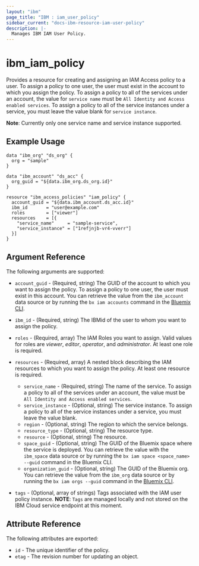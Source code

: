 ```yaml
---
layout: "ibm"
page_title: "IBM : iam_user_policy"
sidebar_current: "docs-ibm-resource-iam-user-policy"
description: |-
  Manages IBM IAM User Policy.
---
```


# ibm\_iam_policy

Provides a resource for creating and assigning an IAM Access policy to a user. To assign a policy to one user, the user must exist in the account to which you assign the policy. To assign a policy to all of the services under an account, the value for `service name` must be `All Identity and Access enabled services`. To assign a policy to all of the service instances under a service, you must leave the value blank for `service instance`.

**Note**: Currently only one service name and service instance supported.

## Example Usage

```hcl
data "ibm_org" "ds_org" {
  org = "sample"
}

data "ibm_account" "ds_acc" {
  org_guid = "${data.ibm_org.ds_org.id}"
}

resource "ibm_access_policies" "iam_policy" {
  account_guid = "${data.ibm_account.ds_acc.id}"
  ibm_id       = "user@example.com"
  roles        = ["viewer"]
  resources    = [{
    "service_name"     = "sample-service",
    "service_instance" = ["1refjnjb-vr4-vverr"]
  }]
}
```

## Argument Reference

The following arguments are supported:

* `account_guid` - (Required, string) The GUID of the account to which you want to assign the policy. To assign a policy to one user, the user must exist in this account. You can retrieve the value from the `ibm_account` data source or by running the `bx iam accounts` command in the [Bluemix CLI](https://console.ng.bluemix.net/docs/cli/reference/bluemix_cli/index.html#getting-started).
* `ibm_id` - (Required, string) The IBMid of the user to whom you want to assign the policy.
* `roles` - (Required, array) The IAM Roles you want to assign. Valid values for roles are _viewer_, _editor_, _operator_, and _administrator_. At least one role is required.
* `resources` - (Required, array) A nested block describing the IAM resources to which you want to assign the policy. At least one resource is required.
  * `service_name` - (Required, string) The name of the service. To assign a policy to all of the services under an account, the value must be `All Identity and Access enabled services`.
  * `service_instance` - (Optional, string) The service instance. To assign a policy to all of the service instances under a service, you must leave the value blank.
  * `region` - (Optional, string) The region to which the service belongs.
  * `resource_type` - (Optional, string) The resource type.
  * `resource` - (Optional, string) The resource.
  * `space_guid` - (Optional, string) The GUID of the Bluemix space where the service is deployed. You can retrieve the value with the `ibm_space` data source or by running the `bx iam space <space_name> --guid` command in the Bluemix CLI.
  * `organization_guid` - (Optional, string) The GUID of the Bluemix org. You can retrieve the value from the `ibm_org` data source or by running the `bx iam orgs --guid` command in the [Bluemix CLI](https://console.ng.bluemix.net/docs/cli/reference/bluemix_cli/index.html#getting-started).

* `tags` - (Optional, array of strings) Tags associated with the IAM user policy instance.
  **NOTE**: `Tags` are managed locally and not stored on the IBM Cloud service endpoint at this moment.

## Attribute Reference

The following attributes are exported:

* `id` - The unique identifier of the policy.
* `etag` - The revision number for updating an object.
